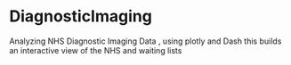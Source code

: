 # DiagnosticImaging
Analyzing NHS Diagnostic Imaging Data
, using plotly and Dash this builds an interactive view of the NHS and waiting lists
